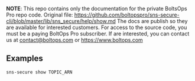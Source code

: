 <!-- note marker start -->
**NOTE**: This repo contains only the documentation for the private BoltsOps Pro repo code.
Original file: https://github.com/boltopspro/sns-secure-cli/blob/master/lib/sns_secure/help/show.md
The docs are publish so they are available for interested customers.
For access to the source code, you must be a paying BoltOps Pro subscriber.
If are interested, you can contact us at contact@boltops.com or https://www.boltops.com

<!-- note marker end -->

## Examples

    sns-secure show TOPIC_ARN
